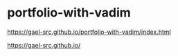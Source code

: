 # portfolio-with-vadim


https://gael-src.github.io/portfolio-with-vadim/index.html


https://gael-src.github.io/
